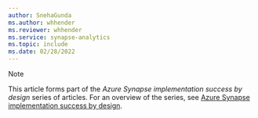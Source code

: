 ```yaml
---
author: SnehaGunda
ms.author: whhender
ms.reviewer: whhender
ms.service: synapse-analytics
ms.topic: include
ms.date: 02/28/2022
---
```


> [!NOTE]
> This article forms part of the *Azure Synapse implementation success by design* series of articles. For an overview of the series, see [Azure Synapse implementation success by design](../implementation-success-overview.md).
